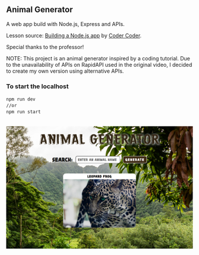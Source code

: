## Animal Generator

A web app build with Node.js, Express and APIs.

Lesson source: [Building a Node.js app](https://www.youtube.com/watch?v=wYALykLb5oY) by [Coder Coder](https://www.youtube.com/@TheCoderCoder). 

Special thanks to the professor!

NOTE: This project is an animal generator inspired by a coding tutorial. Due to the unavailability of APIs on RapidAPI used in the original video, I decided to create my own version using alternative APIs.

### To start the localhost

```bash
npm run dev
//or
npm run start
```
<br>
<picture> <img align="center" src="./public/images/web-app.png"> </picture>